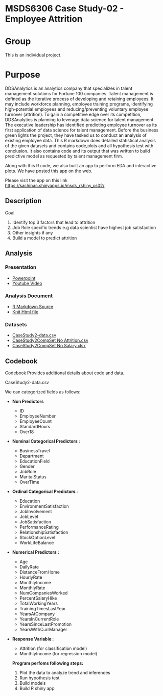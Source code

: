 # MSDS6306 Case Study-02 - Employee Attrition

# Group

This is an individual project.

# Purpose

DDSAnalytics is an analytics company that specializes in talent management solutions for Fortune 100 companies. Talent management is defined as the iterative process of developing and retaining employees. It may include workforce planning, employee training programs, identifying high-potential employees and reducing/preventing voluntary employee turnover (attrition). To gain a competitive edge over its competition, DDSAnalytics is planning to leverage data science for talent management. The executive leadership has identified predicting employee turnover as its first application of data science for talent management. Before the business green lights the project, they have tasked us to conduct an analysis of existing employee data. This R markdown does detailed statistical analysis of the given datasets and contains code,plots and all hypothesis test with conclusion. It also contains code and its output that was written to build predictive model as requested by talent management firm.

Along with this R code, we also built an app to perform EDA and interactive plots. We have posted this app on the web. 

Please visit the app on this link 
https://sachinac.shinyapps.io/msds_rshiny_cs02/

## Description

Goal 

1. Identify top 3 factors that lead to attrition
2. Job Role specific trends e.g data scientist have highest job satisfaction
3. Other insights if any
4. Build a model to predict attrition

## Analysis

### Presentation
* <a href="https://github.com/sachinac/smu_msds_6306/blob/master/msds_project_02/Sachin_Chavan_DDS_Case_Study02.pptx"> Powerpoint </a>
* <a href="https://youtu.be/AdvavD-SqRU"> Youtube Video </a>


### Analysis Document

* <a href="https://github.com/sachinac/smu_msds_6306/blob/master/msds_project_02/eda/predict_attrition.Rmd"> R Markdown Source</a>
* <a href="https://sachinac.github.io/cs02/predict_attrition.html" target="_blank"> Knit Html file </a>

### Datasets
* <a href="https://github.com/sachinac/smu_msds_6306/blob/master/msds_project_02/data/CaseStudy2-data.csv"> CaseStudy2-data.csv </a>
* <a href="https://github.com/sachinac/smu_msds_6306/blob/master/msds_project_02/data/CaseStudy2CompSet%20No%20Attrition.csv">CaseStudy2CompSet No Attrition.csv	 </a> 
* <a href="https://github.com/sachinac/smu_msds_6306/blob/master/msds_project_02/data/CaseStudy2CompSet%20No%20Salary.xlsx"> CaseStudy2CompSet No Salary.xlsx </a>

## Codebook

Codebook Provides additional details about code and data.

CaseStudy2-data.csv

We can categorized fields as follows:


* **Non Predictors** 
  + ID 
  + EmployeeNumber
  + EmployeeCount
  + StandardHours
  + Over18<br>  

* **Nominal Categorical Predictors :**  
  + BusinessTravel
  + Department
  + EducationField
  + Gender
  + JobRole
  + MaritalStatus
  + OverTime<br>  

* **Ordinal Categorical Predictors :**
  + Education
  + EnvironmentSatisfaction
  + JobInvolvement
  + JobLevel
  + JobSatisfaction
  + PerformanceRating
  + RelationshipSatisfaction
  + StockOptionLevel
  + WorkLifeBalance<br>  

* **Numerical Predictors :**  
  + Age
  + DailyRate
  + DistanceFromHome
  + HourlyRate
  + MonthlyIncome
  + MonthlyRate
  + NumCompaniesWorked
  + PercentSalaryHike
  + TotalWorkingYears
  + TrainingTimesLastYear
  + YearsAtCompany
  + YearsInCurrentRole
  + YearsSinceLastPromotion
  + YearsWithCurrManager<br>  

* **Response Variable :**  
  + Attrition (for classification model)
  + MonthlyIncome (for regression model) <br>  
  
  
  **Program perfoms following steps:**
  1) Plot the data to analyze trend and inferences
  2) Run hypothesis test
  3) Build models
  4) Build R shiny app
   









